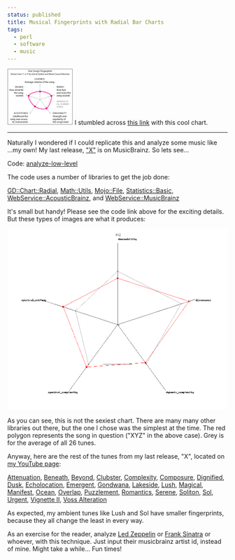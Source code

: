 ```yaml
---                                                                                                                                                                          
status: published
title: Musical Fingerprints with Radial Bar Charts
tags:
  - perl
  - software
  - music
---
```


[![radial-nyt-sm.png](radial-nyt-sm.png)](radial-nyt.png)
I stumbled across [this link](https://www.nytimes.com/2019/04/04/learning/whats-going-on-in-this-graph-april-10-2019.html) with this cool chart.

---

Naturally I wondered if I could replicate this and analyze some music like ...my own!  My last release, ["X"](https://musicbrainz.org/release/4e559959-0392-4297-92e9-76a2d8f2cb2e) is on MusicBrainz.  So lets see...

Code: [analyze-low-level](https://github.com/ology/Music/blob/master/analyze-low-level)

The code uses a number of libraries to get the job done:

[GD::Chart::Radial](https://metacpan.org/pod/GD::Chart::Radial),
[Math::Utils](https://metacpan.org/pod/Math::Utils),
[Mojo::File](https://metacpan.org/pod/Mojo::File),
[Statistics::Basic](https://metacpan.org/pod/Statistics::Basic),
[WebService::AcousticBrainz](https://metacpan.org/pod/WebService::AcousticBrainz), and
[WebService::MusicBrainz](https://metacpan.org/pod/WebService::MusicBrainz)

It's small but handy!  Please see the code link above for the exciting details.  But these types of images are what it produces:

![XYZ](radial/XYZ.png)

As you can see, this is not the sexiest chart.  There are many many other libraries out there, but the one I chose was the simplest at the time.  The red polygon represents the song in question ("XYZ" in the above case).  Grey is for the average of all 26 tunes.

Anyway, here are the rest of the tunes from my last release, "X", located on [my YouTube page](https://www.youtube.com/channel/UCHTS8kJCGNo_4d5x6POCTVw):

[Attenuation](radial/Attenuation.png),
[Beneath](radial/Beneath.png),
[Beyond](radial/Beyond.png),
[Clubster](radial/Clubster.png),
[Complexity](radial/Complexity.png),
[Composure](radial/Composure.png),
[Dignified](radial/Dignified.png),
[Dusk](radial/Dusk.png),
[Echolocation](radial/Echolocation.png),
[Emergent](radial/Emergent.png),
[Gondwana](radial/Gondwana.png),
[Lakeside](radial/Lakeside.png),
[Lush](radial/Lush.png),
[Magical](radial/Magical.png),
[Manifest](radial/Manifest.png),
[Ocean](radial/Ocean.png),
[Overlap](radial/Overlap.png),
[Puzzlement](radial/Puzzlement.png),
[Romantics](radial/Romantics.png),
[Serene](radial/Serene.png),
[Soliton](radial/Soliton.png),
[Sol](radial/Sol.png),
[Urgent](radial/Urgent.png),
[Vignette II](radial/Vignette-II.png),
[Voss Alteration](radial/Voss-Alteration.png)

As expected, my ambient tunes like Lush and Sol have smaller fingerprints, because they all change the least in every way.

As an exercise for the reader, analyze [Led Zeppelin](https://musicbrainz.org/artist/678d88b2-87b0-403b-b63d-5da7465aecc3) or [Frank Sinatra](https://musicbrainz.org/artist/197450cd-0124-4164-b723-3c22dd16494d) or whoever, with this technique.  Just input their musicbrainz artist id, instead of mine.  Might take a while... Fun times!
